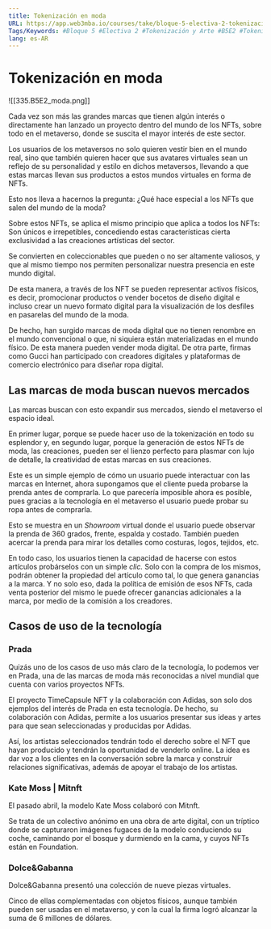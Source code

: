```yaml
---
title: Tokenización en moda
URL: https://app.web3mba.io/courses/take/bloque-5-electiva-2-tokenizacion-y-arte/texts/38935663-03-tokenizacion-en-moda
Tags/Keywords: #Bloque 5 #Electiva 2 #Tokenización y Arte #B5E2 #Tokenización #Arte #Tokenización en moda #moda
lang: es-AR
---
```

# Tokenización en moda
![[335.B5E2_moda.png]]

Cada vez son más las grandes marcas que tienen algún interés o directamente han lanzado un proyecto dentro del mundo de los NFTs, sobre todo en el metaverso, donde se suscita el mayor interés de este sector.

Los usuarios de los metaversos no solo quieren vestir bien en el mundo real, sino que también quieren hacer que sus avatares virtuales sean un reflejo de su personalidad y estilo en dichos metaversos, llevando a que estas marcas llevan sus productos a estos mundos virtuales en forma de NFTs.

Esto nos lleva a hacernos la pregunta:
¿Qué hace especial a los NFTs que salen del mundo de la moda? 

Sobre estos NFTs, se aplica el mismo principio que aplica a todos los NFTs: Son únicos e irrepetibles, concediendo estas características cierta exclusividad a las creaciones artísticas del sector. 

Se convierten en coleccionables que pueden o no ser altamente valiosos, y que al mismo tiempo nos permiten personalizar nuestra presencia en este mundo digital.

De esta manera, a través de los NFT se pueden representar activos físicos, es decir, promocionar productos o vender bocetos de diseño digital e incluso crear un nuevo formato digital para la visualización de los desfiles en pasarelas del mundo de la moda.

De hecho, han surgido marcas de moda digital que no tienen renombre en el mundo convencional o que, ni siquiera están materializadas en el mundo físico. De esta manera pueden vender moda digital. De otra parte, firmas como Gucci han participado con creadores digitales y plataformas de comercio electrónico para diseñar ropa digital.

## Las marcas de moda buscan nuevos mercados
Las marcas buscan con esto expandir sus mercados, siendo el metaverso el espacio ideal. 

En primer lugar, porque se puede hacer uso de la tokenización en todo su esplendor y, en segundo lugar, porque la generación de estos NFTs de moda, las creaciones, pueden ser el lienzo perfecto para plasmar con lujo de detalle, la creatividad de estas marcas en sus creaciones.

Este es un simple ejemplo de cómo un usuario puede interactuar con las marcas en Internet, ahora supongamos que el cliente pueda probarse la prenda antes de comprarla. Lo que parecería imposible ahora es posible, pues gracias a la tecnología en el metaverso el usuario puede probar su ropa antes de comprarla. 

Esto se muestra en un _Showroom_ virtual donde el usuario puede observar la prenda de 360 grados, frente, espalda y costado. También pueden acercar la prenda para mirar los detalles como costuras, logos, tejidos, etc.

En todo caso, los usuarios tienen la capacidad de hacerse con estos artículos probárselos con un simple _clic._ Solo con la compra de los mismos, podrán obtener la propiedad del artículo como tal, lo que genera ganancias a la marca. Y no solo eso, dada la política de emisión de esos NFTs, cada venta posterior del mismo le puede ofrecer ganancias adicionales a la marca, por medio de la comisión a los creadores.

## Casos de uso de la tecnología
### Prada
Quizás uno de los casos de uso más claro de la tecnología, lo podemos ver en Prada, una de las marcas de moda más reconocidas a nivel mundial que cuenta con varios proyectos NFTs. 

El proyecto TimeCapsule NFT y la colaboración con Adidas, son solo dos ejemplos del interés de Prada en esta tecnología. De hecho, su colaboración con Adidas, permite a los usuarios presentar sus ideas y artes para que sean seleccionadas y producidas por Adidas. 

Así, los artistas seleccionados tendrán todo el derecho sobre el NFT que hayan producido y tendrán la oportunidad de venderlo online. La idea es dar voz a los clientes en la conversación sobre la marca y construir relaciones significativas, además de apoyar el trabajo de los artistas.

### Kate Moss | Mitnft
El pasado abril, la modelo Kate Moss colaboró con Mitnft. 

Se trata de un colectivo anónimo en una obra de arte digital, con un tríptico donde se capturaron imágenes fugaces de la modelo conduciendo su coche, caminando por el bosque y durmiendo en la cama, y cuyos NFTs están en Foundation.

### Dolce&Gabanna
Dolce&Gabanna presentó una colección de nueve piezas virtuales. 

Cinco de ellas complementadas con objetos físicos, aunque también pueden ser usadas en el metaverso, y con la cual la firma logró alcanzar la suma de 6 millones de dólares.